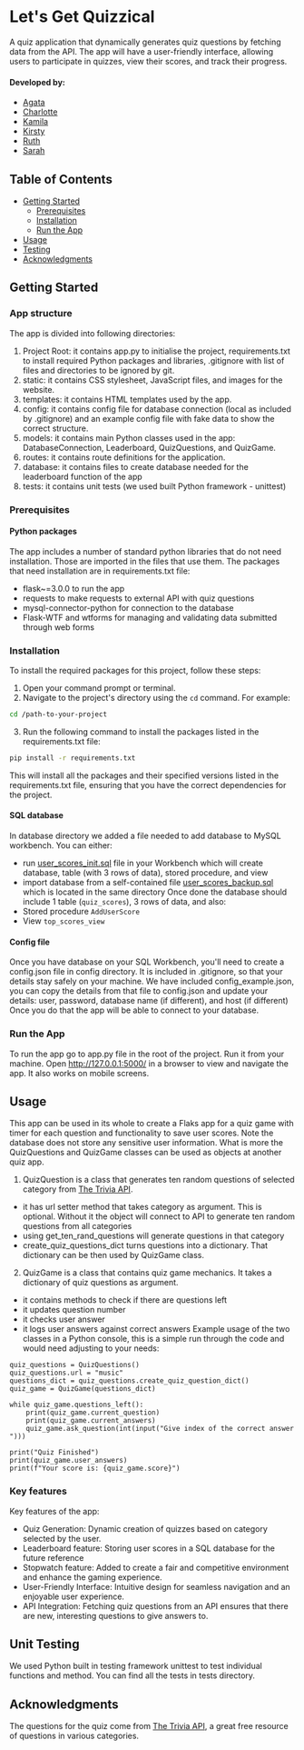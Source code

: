 # Let's Get Quizzical

A quiz application that dynamically generates quiz questions by fetching data from the API. The app will have a user-friendly interface, allowing users to participate in quizzes, view their scores, and track their progress.

#### Developed by:
- [Agata](https://github.com/ak-run)
- [Charlotte](https://github.com/charlotteshorey)
- [Kamila](https://github.com/pruskikam)
- [Kirsty](https://github.com/kirstyhenderson)
- [Ruth](https://github.com/ruthh88)
- [Sarah](https://github.com/0oSaraho0)

## Table of Contents

- [Getting Started](#getting-started)
  - [Prerequisites](#prerequisites)
  - [Installation](#installation)
  - [Run the App](#run-the-app)
- [Usage](#usage)
- [Testing](#testing)
- [Acknowledgments](#acknowledgments)

## Getting Started

### App structure
The app is divided into following directories: 
1. Project Root: it contains app.py to initialise the project, requirements.txt to install required Python packages and libraries, .gitignore with list of files and directories to be ignored by git.
2. static: it contains CSS stylesheet, JavaScript files, and images for the website.
3. templates: it contains HTML templates used by the app.
4. config: it contains config file for database connection (local as included by .gitignore) and an example config file with fake data to show the correct structure.
5. models: it contains main Python classes used in the app: DatabaseConnection, Leaderboard, QuizQuestions, and QuizGame.
6. routes: it contains route definitions for the application.
7. database: it contains files to create database needed for the leaderboard function of the app
8. tests: it contains unit tests (we used built Python framework - unittest)

### Prerequisites
#### Python packages
The app includes a number of standard python libraries that do not need installation. Those are imported in the files that use them.
The packages that need installation are in requirements.txt file:
- flask~=3.0.0 to run the app
- requests to make requests to external API with quiz questions
- mysql-connector-python for connection to the database
- Flask-WTF and wtforms for managing and validating data submitted through web forms

### Installation
To install the required packages for this project, follow these steps:
1. Open your command prompt or terminal.
2. Navigate to the project's directory using the `cd` command. For example:
```bash
cd /path-to-your-project
```
3. Run the following command to install the packages listed in the requirements.txt file:
```bash
pip install -r requirements.txt
```
This will install all the packages and their specified versions listed in the requirements.txt file, ensuring that you have the correct dependencies for the project.
#### SQL database
In database directory we added a file needed to add database to MySQL workbench. You can either:
- run [user_scores_init.sql](database%2Fuser_scores_init.sql) file in your Workbench which will create database, table (with 3 rows of data), stored procedure, and view
- import database from a self-contained file [user_scores_backup.sql](database%2Fuser_scores_backup.sql) which is located in the same directory
Once done the database should include 1 table (`quiz_scores`), 3 rows of data, and also:
- Stored procedure `AddUserScore`
- View `top_scores_view`

#### Config file
Once you have database on your SQL Workbench, you'll need to create a config.json file in config directory. It is included in .gitignore, so that your details stay safely on your machine.
We have included config_example.json, you can copy the details from that file to config.json and update your details: user, password, database name (if different), and host (if different)
Once you do that the app will be able to connect to your database.

### Run the App
To run the app go to app.py file in the root of the project. Run it from your machine. Open http://127.0.0.1:5000/ in a browser to view and navigate the app. It also works on mobile screens. 

## Usage
This app can be used in its whole to create a Flaks app for a quiz game with timer for each question and functionality to save user scores. Note the database does not store any sensitive user information.
What is more the QuizQuestions and QuizGame classes can be used as objects at another quiz app. 
1. QuizQuestion is a class that generates ten random questions of selected category from [The Trivia API](https://the-trivia-api.com/). 
- it has url setter method that takes category as argument. This is optional. Without it the object will connect to API to generate ten random questions from all categories
- using get_ten_rand_questions will generate questions in that category
- create_quiz_questions_dict turns questions into a dictionary. That dictionary can be then used by QuizGame class.
2. QuizGame is a class that contains quiz game mechanics. It takes a dictionary of quiz questions as argument. 
- it contains methods to check if there are questions left
- it updates question number
- it checks user answer
- it logs user answers against correct answers
Example usage of the two classes in a Python console, this is a simple run through the code and would need adjusting to your needs:
```
quiz_questions = QuizQuestions()
quiz_questions.url = "music"
questions_dict = quiz_questions.create_quiz_question_dict()
quiz_game = QuizGame(questions_dict)

while quiz_game.questions_left():
    print(quiz_game.current_question)
    print(quiz_game.current_answers)
    quiz_game.ask_question(int(input("Give index of the correct answer ")))

print("Quiz Finished")
print(quiz_game.user_answers)
print(f"Your score is: {quiz_game.score}")
```
### Key features
Key features of the app:
- Quiz Generation: Dynamic creation of quizzes based on category selected by the user.
- Leaderboard feature: Storing user scores in a SQL database for the future reference
- Stopwatch feature: Added to create a fair and competitive environment and enhance the gaming experience.
- User-Friendly Interface: Intuitive design for seamless navigation and an enjoyable user experience.
- API Integration: Fetching quiz questions from an API ensures that there are new, interesting questions to give answers to.


## Unit Testing
We used Python built in testing framework unittest to test individual functions and method. You can find all the tests in tests directory.

## Acknowledgments
The questions for the quiz come from [The Trivia API](https://the-trivia-api.com/), a great free resource of questions in various categories. 
